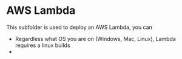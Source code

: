 # AWS Lambda

This subfolder is used to deploy an AWS Lambda, you can


- Regardless what OS you are on (Windows, Mac, Linux), Lambda requires a linux builds
- 